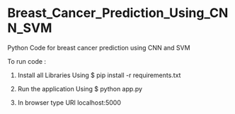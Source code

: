 # Breast_Cancer_Prediction_Using_CNN_SVM
Python Code for breast cancer prediction using CNN and SVM

To run code :

1. Install all Libraries Using
$ pip install -r requirements.txt

2. Run the application Using
$ python app.py

3. In browser type URl
localhost:5000
